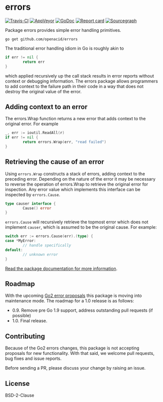 # errors

[![Travis-CI](https://travis-ci.org/openacid/errors.svg)](https://travis-ci.org/openacid/errors)
[![AppVeyor](https://ci.appveyor.com/api/projects/status/51jtjd7c3d92hhm6/branch/master?svg=true)](https://ci.appveyor.com/project/drmingdrmer/errors/branch/master)
[![GoDoc](https://godoc.org/github.com/openacid/errors?status.svg)](http://godoc.org/github.com/openacid/errors)
[![Report card](https://goreportcard.com/badge/github.com/openacid/errors)](https://goreportcard.com/report/github.com/openacid/errors)
[![Sourcegraph](https://sourcegraph.com/github.com/openacid/errors/-/badge.svg)](https://sourcegraph.com/github.com/openacid/errors?badge)

Package errors provides simple error handling primitives.

`go get github.com/openacid/errors`

The traditional error handling idiom in Go is roughly akin to
```go
if err != nil {
        return err
}
```
which applied recursively up the call stack results in error reports without context or debugging information. The errors package allows programmers to add context to the failure path in their code in a way that does not destroy the original value of the error.

## Adding context to an error

The errors.Wrap function returns a new error that adds context to the original error. For example
```go
_, err := ioutil.ReadAll(r)
if err != nil {
        return errors.Wrap(err, "read failed")
}
```
## Retrieving the cause of an error

Using `errors.Wrap` constructs a stack of errors, adding context to the preceding error. Depending on the nature of the error it may be necessary to reverse the operation of errors.Wrap to retrieve the original error for inspection. Any error value which implements this interface can be inspected by `errors.Cause`.
```go
type causer interface {
        Cause() error
}
```
`errors.Cause` will recursively retrieve the topmost error which does not implement `causer`, which is assumed to be the original cause. For example:
```go
switch err := errors.Cause(err).(type) {
case *MyError:
        // handle specifically
default:
        // unknown error
}
```

[Read the package documentation for more information](https://godoc.org/github.com/openacid/errors).

## Roadmap

With the upcoming [Go2 error proposals](https://go.googlesource.com/proposal/+/master/design/go2draft.md) this package is moving into maintenance mode. The roadmap for a 1.0 release is as follows:

- 0.9. Remove pre Go 1.9 support, address outstanding pull requests (if possible)
- 1.0. Final release.

## Contributing

Because of the Go2 errors changes, this package is not accepting proposals for new functionality. With that said, we welcome pull requests, bug fixes and issue reports. 

Before sending a PR, please discuss your change by raising an issue.

## License

BSD-2-Clause
